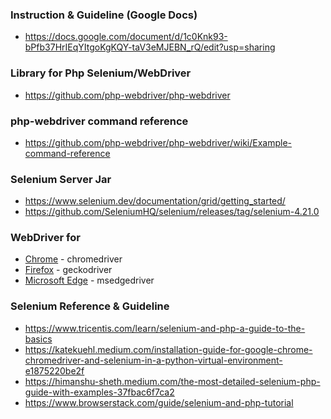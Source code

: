### Instruction & Guideline (Google Docs)
- https://docs.google.com/document/d/1c0Knk93-bPfb37HrIEqYItgoKgKQY-taV3eMJEBN_rQ/edit?usp=sharing

### Library for Php Selenium/WebDriver
- https://github.com/php-webdriver/php-webdriver

### php-webdriver command reference
- https://github.com/php-webdriver/php-webdriver/wiki/Example-command-reference

### Selenium Server Jar
- https://www.selenium.dev/documentation/grid/getting_started/
- https://github.com/SeleniumHQ/selenium/releases/tag/selenium-4.21.0

### WebDriver for
- [Chrome](https://googlechromelabs.github.io/chrome-for-testing/) - chromedriver 
- [Firefox](https://github.com/mozilla/geckodriver/releases/tag/v0.34.0) - geckodriver
- [Microsoft Edge](https://developer.microsoft.com/en-us/microsoft-edge/tools/webdriver/?form=MA13LH) - msedgedriver 


### Selenium Reference & Guideline
- https://www.tricentis.com/learn/selenium-and-php-a-guide-to-the-basics
- https://katekuehl.medium.com/installation-guide-for-google-chrome-chromedriver-and-selenium-in-a-python-virtual-environment-e1875220be2f
- https://himanshu-sheth.medium.com/the-most-detailed-selenium-php-guide-with-examples-37fbac6f7ca2
- https://www.browserstack.com/guide/selenium-and-php-tutorial
